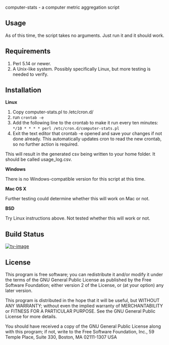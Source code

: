 computer-stats - a computer metric aggregation script

## Usage

As of this time, the script takes no arguments. Just run it and it should work.

## Requirements

1. Perl 5.14 or newer.
2. A Unix-like system. Possibly specifically Linux, but more testing is needed to verify.

## Installation

**Linux**

1. Copy computer-stats.pl to /etc/cron.d/
2. run `crontab -e`
3. Add the following line to the crontab to make it run every ten minutes:
`*/10 * * * * perl /etc/cron.d/computer-stats.pl`
4. Exit the text editor that crontab -e opened and save your changes if not done already.
This automatically updates cron to read the new crontab, so no further action is required.

This will result in the generated csv being written to your home folder. It should be called usage_log.csv.

**Windows**

There is no Windows-compatible version for this script at this time.

**Mac OS X**

Further testing could determine whether this will work on Mac or not.

**BSD**

Try Linux instructions above. Not tested whether this will work or not.

## Build Status

[![tv-image][]][tv-site]

[tv-image]: https://travis-ci.org/SilverNexus/computer-stats.svg?branch=master
[tv-site]: https://travis-ci.org/SilverNexus/computer-stats/branches

## License

This program is free software; you can redistribute it and/or modify
it under the terms of the GNU General Public License as published by
the Free Software Foundation; either version 2 of the License, or
(at your option) any later version.

This program is distributed in the hope that it will be useful,
but WITHOUT ANY WARRANTY; without even the implied warranty of
MERCHANTABILITY or FITNESS FOR A PARTICULAR PURPOSE.  See the
GNU General Public License for more details.

You should have received a copy of the GNU General Public License
along with this program; if not, write to the Free Software
Foundation, Inc., 59 Temple Place, Suite 330, Boston, MA  02111-1307  USA
